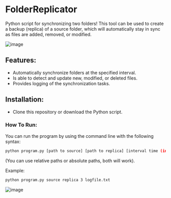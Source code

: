 # FolderReplicator

Python script for synchronizing two folders! This tool can be used to create a backup (replica) of a source folder, which will automatically stay in sync as files are added, removed, or modified.

![image](https://github.com/user-attachments/assets/4efdd8b4-20fb-4d25-89a9-6aec4d61d681)

## Features:
- Automatically synchronize folders at the specified interval.
- Is able to detect and update new, modified, or deleted files.
- Provides logging of the synchronization tasks.

## Installation:
- Clone this repository or download the Python script.

### How To Run:

You can run the program by using the command line with the following syntax: 

```bash
python program.py [path to source] [path to replica] [interval time (in seconds)] [path to logfile]
```
(You can use relative paths or absolute paths, both will work).

Example: 

```bash
python program.py source replica 3 logfile.txt
```


![image](https://github.com/user-attachments/assets/6fd307c2-099f-42f7-8d25-fb69953aaa91)






